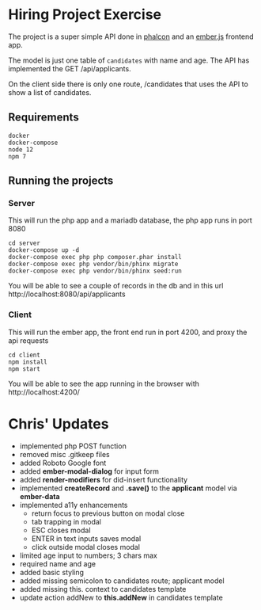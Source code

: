 Hiring Project Exercise
=======================

The project is a super simple API done in [phalcon](https://phalcon.io/en-us)
and an [ember.js](https://emberjs.com/) frontend app.

The model is just one table of `candidates` with name and age.
The API has implemented the GET /api/applicants.

On the client side there is only one route, /candidates
that uses the API to show a list of candidates.

## Requirements
```
docker
docker-compose
node 12
npm 7
```
## Running the projects

### Server

This will run the php app and a mariadb database, the php app runs in port 8080
```
cd server
docker-compose up -d
docker-compose exec php php composer.phar install
docker-compose exec php vendor/bin/phinx migrate
docker-compose exec php vendor/bin/phinx seed:run
```

You will be able to see a couple of records in the db and in this url http://localhost:8080/api/applicants

### Client

This will run the ember app, the front end run in port 4200, and proxy the api requests
```
cd client
npm install
npm start
```

You will be able to see the app running in the browser with http://localhost:4200/

# Chris' Updates

- implemented php POST function
- removed misc .gitkeep files
- added Roboto Google font
- added **ember-modal-dialog** for input form
- added **render-modifiers** for did-insert functionality
- implemented **createRecord** and **.save()** to the **applicant** model via **ember-data**
- implemented a11y enhancements
  - return focus to previous button on modal close
  - tab trapping in modal
  - ESC closes modal
  - ENTER in text inputs saves modal
  - click outside modal closes modal
- limited age input to numbers; 3 chars max
- required name and age
- added basic styling
- added missing semicolon to candidates route; applicant model
- added missing this. context to candidates template
- update action addNew to **this.addNew** in candidates template